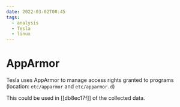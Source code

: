 ```yaml
---
date: 2022-03-02T08:45
tags:
  - analysis
  - Tesla
  - linux
---
```


# AppArmor

Tesla uses AppArmor to manage access rights granted to programs (location: `etc/apparmor` and `etc/apparmor.d`)

This could be used in [[db8ec17f]] of the collected data.
